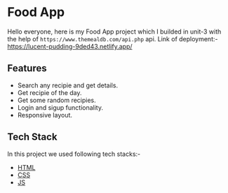 
# Food App

Hello everyone, here is my Food App project which I builded in unit-3 with the help of `https://www.themealdb.com/api.php` api. Link of deployment:- https://lucent-pudding-9ded43.netlify.app/

## Features

- Search any recipie and get details.
- Get recipie of the day.
- Get some random recipies.
- Login and sigup functionality.
- Responsive layout.


## Tech Stack

In this project we used following tech stacks:- 
- [HTML](https://developer.mozilla.org/en-US/docs/Web/HTML)
- [CSS](https://developer.mozilla.org/en-US/docs/Web/CSS)
- [JS](https://developer.mozilla.org/en-US/docs/Web/JavaScript)




